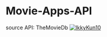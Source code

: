 # Movie-Apps-API
source API: TheMovieDb
[![IkkyKun10](https://circleci.com/gh/IkkyKun10/Movie-Apps-API.svg?style=shield)](https://circleci.com/gh/IkkyKun10/Movie-Apps-API)
